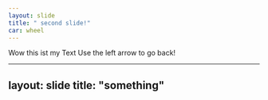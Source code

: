 ```yaml
---
layout: slide
title: " second slide!" 
car: wheel
---
```


Wow this ist my Text
Use the left arrow to go back!

---
layout: slide
title: "something"
---
